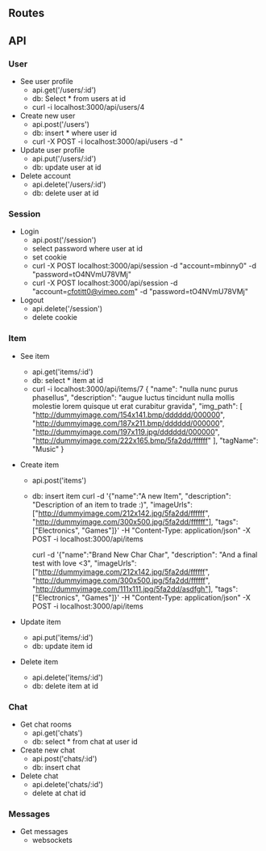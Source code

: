 Routes
------

API
---

### User

- See user profile
  - api.get('/users/:id')
  - db: Select * from users at id
  - curl -i localhost:3000/api/users/4
- Create new user
  - api.post('/users')
  - db: insert * where user id
  - curl -X POST -i localhost:3000/api/users -d " 
- Update user profile
  - api.put('/users/:id')
  - db: update user at id
- Delete account
  - api.delete('/users/:id')
  - db: delete user at id

### Session

- Login
  - api.post('/session')
  - select password where user at id
  - set cookie
  - curl -X POST localhost:3000/api/session -d "account=mbinny0" -d "password=tO4NVmU78VMj"
  - curl -X POST localhost:3000/api/session -d "account=cfotitt0@vimeo.com" -d "password=tO4NVmU78VMj"
- Logout
  - api.delete('/session')
  - delete cookie
### Item

- See item
  - api.get('items/:id')
  - db: select * item at id
  - curl -i localhost:3000/api/items/7
    {
    "name": "nulla nunc purus phasellus",
    "description": "augue luctus tincidunt nulla mollis molestie lorem quisque ut erat curabitur gravida",
    "img_path": [
        "http://dummyimage.com/154x141.bmp/dddddd/000000",
        "http://dummyimage.com/187x211.bmp/dddddd/000000",
        "http://dummyimage.com/197x119.jpg/dddddd/000000",
        "http://dummyimage.com/222x165.bmp/5fa2dd/ffffff"
    ],
    "tagName": "Music"
    }
- Create item
  - api.post('items')
  - db: insert item 
    curl -d '{"name":"A new Item", "description": "Description of an item to trade :)", "imageUrls": ["http://dummyimage.com/212x142.jpg/5fa2dd/ffffff", "http://dummyimage.com/300x500.jpg/5fa2dd/ffffff"], "tags": ["Electronics", "Games"]}' -H "Content-Type: application/json" -X POST -i localhost:3000/api/items

    curl -d '{"name":"Brand New Char Char", "description": "And a final test with love <3", "imageUrls": ["http://dummyimage.com/212x142.jpg/5fa2dd/ffffff", "http://dummyimage.com/300x500.jpg/5fa2dd/ffffff", "http://dummyimage.com/111x111.jpg/5fa2dd/asdfgh"], "tags": ["Electronics", "Games"]}' -H "Content-Type: application/json" -X POST -i localhost:3000/api/items


- Update item
  - api.put('items/:id')
  - db: update item id
- Delete item
  - api.delete('items/:id')
  - db: delete item at id

### Chat

- Get chat rooms
  - api.get('chats')
  - db: select * from chat at user id
- Create new chat
  - api.post('chats/:id')
  - db: insert chat
- Delete chat
  - api.delete('chats/:id')
  - delete at chat id

### Messages

- Get messages
  - websockets
